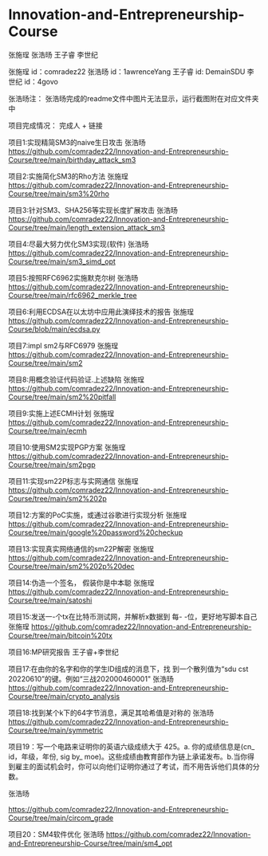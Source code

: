 # Innovation-and-Entrepreneurship-Course
张施珵 张浩旸 王子睿 李世纪

张施珵 id：comradez22
张浩旸 id：1awrenceYang
王子睿 id: DemainSDU
李世纪 id：4govo

张浩旸注： 张浩旸完成的readme文件中图片无法显示，运行截图附在对应文件夹中

项目完成情况： 完成人 + 链接

项目1:实现精简SM3的naive生日攻击
张浩旸
https://github.com/comradez22/Innovation-and-Entrepreneurship-Course/tree/main/birthday_attack_sm3

项目2:实施简化SM3的Rho方法
张施珵
https://github.com/comradez22/Innovation-and-Entrepreneurship-Course/tree/main/sm3%20rho


项目3:针对SM3、SHA256等实现长度扩展攻击
张浩旸
https://github.com/comradez22/Innovation-and-Entrepreneurship-Course/tree/main/length_extension_attack_sm3

项目4:尽最大努力优化SM3实现(软件)
张浩旸
https://github.com/comradez22/Innovation-and-Entrepreneurship-Course/tree/main/sm3_simd_opt

项目5:按照RFC6962实施默克尔树
张浩旸
https://github.com/comradez22/Innovation-and-Entrepreneurship-Course/tree/main/rfc6962_merkle_tree

项目6:利用ECDSA在以太坊中应用此演绎技术的报告 
张施珵
https://github.com/comradez22/Innovation-and-Entrepreneurship-Course/blob/main/ecdsa.py


项目7:impl sm2与RFC6979
张施珵
https://github.com/comradez22/Innovation-and-Entrepreneurship-Course/tree/main/sm2

项目8:用概念验证代码验证.上述缺陷
张施珵
https://github.com/comradez22/Innovation-and-Entrepreneurship-Course/tree/main/sm2%20pitfall

项目9:实施上述ECMH计划
张施珵
https://github.com/comradez22/Innovation-and-Entrepreneurship-Course/tree/main/ecmh


项目10:使用SM2实现PGP方案
张施珵
https://github.com/comradez22/Innovation-and-Entrepreneurship-Course/tree/main/sm2pgp

项目11:实现sm22P标志与实网通信
张施珵
https://github.com/comradez22/Innovation-and-Entrepreneurship-Course/tree/main/sm2%202p

项目12:方案的PoC实施，或通过谷歌进行实现分析
张施珵
https://github.com/comradez22/Innovation-and-Entrepreneurship-Course/tree/main/google%20password%20checkup


项目13:实现真实网络通信的sm22P解密
张施珵
https://github.com/comradez22/Innovation-and-Entrepreneurship-Course/tree/main/sm2%202p%20dec


项目14:伪造一个签名， 假装你是中本聪
张施珵
https://github.com/comradez22/Innovation-and-Entrepreneurship-Course/tree/main/satoshi


项目15:发送一-个tx在比特币测试网，并解析x数据到 每- -位，更好地写脚本自己
张施珵
https://github.com/comradez22/Innovation-and-Entrepreneurship-Course/tree/main/bitcoin%20tx

项目16:MP研究报告
王子睿+李世纪



项目17:在由你的名字和你的学生ID组成的消息下，找 到一个散列值为“sdu cst 20220610”的键。例如“三战202000460001"
张浩旸
https://github.com/comradez22/Innovation-and-Entrepreneurship-Course/tree/main/crypto_analysis

项目18:找到某个k下的64字节消息，满足其哈希值是对称的
张浩旸
https://github.com/comradez22/Innovation-and-Entrepreneurship-Course/tree/main/symmetric

项目19：写一个电路来证明你的英语六级成绩大于 425。a. 你的成绩信息是(cn_ id，年级，年份, sig by_ moe)。这些成绩由教育部作为链上承诺发布。b.当你得到雇主的面试机会时，你可以向他们证明你通过了考试，而不用告诉他们具体的分数。

张浩旸

https://github.com/comradez22/Innovation-and-Entrepreneurship-Course/tree/main/circom_grade

项目20：SM4软件优化
张浩旸
https://github.com/comradez22/Innovation-and-Entrepreneurship-Course/tree/main/sm4_opt





